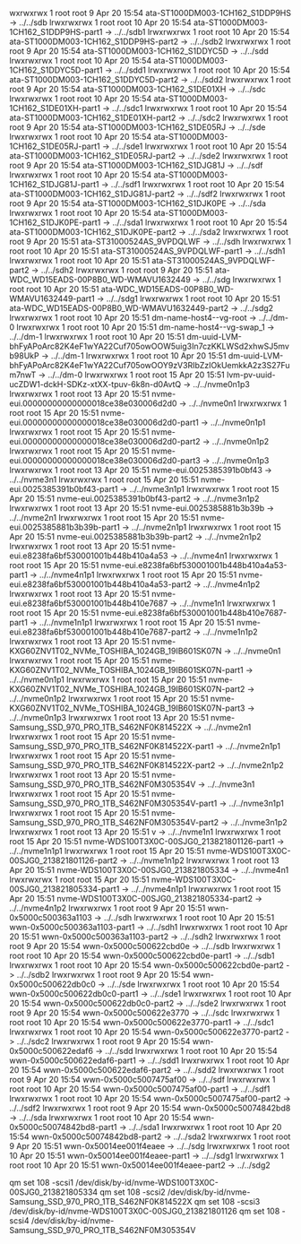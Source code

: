 wxrwxrwx 1 root root  9 Apr 20 15:54 ata-ST1000DM003-1CH162_S1DDP9HS -> ../../sdb
lrwxrwxrwx 1 root root 10 Apr 20 15:54 ata-ST1000DM003-1CH162_S1DDP9HS-part1 -> ../../sdb1
lrwxrwxrwx 1 root root 10 Apr 20 15:54 ata-ST1000DM003-1CH162_S1DDP9HS-part2 -> ../../sdb2
lrwxrwxrwx 1 root root  9 Apr 20 15:54 ata-ST1000DM003-1CH162_S1DDYC5D -> ../../sdd
lrwxrwxrwx 1 root root 10 Apr 20 15:54 ata-ST1000DM003-1CH162_S1DDYC5D-part1 -> ../../sdd1
lrwxrwxrwx 1 root root 10 Apr 20 15:54 ata-ST1000DM003-1CH162_S1DDYC5D-part2 -> ../../sdd2
lrwxrwxrwx 1 root root  9 Apr 20 15:54 ata-ST1000DM003-1CH162_S1DE01XH -> ../../sdc
lrwxrwxrwx 1 root root 10 Apr 20 15:54 ata-ST1000DM003-1CH162_S1DE01XH-part1 -> ../../sdc1
lrwxrwxrwx 1 root root 10 Apr 20 15:54 ata-ST1000DM003-1CH162_S1DE01XH-part2 -> ../../sdc2
lrwxrwxrwx 1 root root  9 Apr 20 15:54 ata-ST1000DM003-1CH162_S1DE05RJ -> ../../sde
lrwxrwxrwx 1 root root 10 Apr 20 15:54 ata-ST1000DM003-1CH162_S1DE05RJ-part1 -> ../../sde1
lrwxrwxrwx 1 root root 10 Apr 20 15:54 ata-ST1000DM003-1CH162_S1DE05RJ-part2 -> ../../sde2
lrwxrwxrwx 1 root root  9 Apr 20 15:54 ata-ST1000DM003-1CH162_S1DJG81J -> ../../sdf
lrwxrwxrwx 1 root root 10 Apr 20 15:54 ata-ST1000DM003-1CH162_S1DJG81J-part1 -> ../../sdf1
lrwxrwxrwx 1 root root 10 Apr 20 15:54 ata-ST1000DM003-1CH162_S1DJG81J-part2 -> ../../sdf2
lrwxrwxrwx 1 root root  9 Apr 20 15:54 ata-ST1000DM003-1CH162_S1DJK0PE -> ../../sda
lrwxrwxrwx 1 root root 10 Apr 20 15:54 ata-ST1000DM003-1CH162_S1DJK0PE-part1 -> ../../sda1
lrwxrwxrwx 1 root root 10 Apr 20 15:54 ata-ST1000DM003-1CH162_S1DJK0PE-part2 -> ../../sda2
lrwxrwxrwx 1 root root  9 Apr 20 15:51 ata-ST31000524AS_9VPDQLWF -> ../../sdh
lrwxrwxrwx 1 root root 10 Apr 20 15:51 ata-ST31000524AS_9VPDQLWF-part1 -> ../../sdh1
lrwxrwxrwx 1 root root 10 Apr 20 15:51 ata-ST31000524AS_9VPDQLWF-part2 -> ../../sdh2
lrwxrwxrwx 1 root root  9 Apr 20 15:51 ata-WDC_WD15EADS-00P8B0_WD-WMAVU1632449 -> ../../sdg
lrwxrwxrwx 1 root root 10 Apr 20 15:51 ata-WDC_WD15EADS-00P8B0_WD-WMAVU1632449-part1 -> ../../sdg1
lrwxrwxrwx 1 root root 10 Apr 20 15:51 ata-WDC_WD15EADS-00P8B0_WD-WMAVU1632449-part2 -> ../../sdg2
lrwxrwxrwx 1 root root 10 Apr 20 15:51 dm-name-host4--vg-root -> ../../dm-0
lrwxrwxrwx 1 root root 10 Apr 20 15:51 dm-name-host4--vg-swap_1 -> ../../dm-1
lrwxrwxrwx 1 root root 10 Apr 20 15:51 dm-uuid-LVM-bhFyAPoArc82K4eF1wYA22Cuf705owOOW5uig3In7czKKLWSd2xhwSJ5mvb98UkP -> ../../dm-1
lrwxrwxrwx 1 root root 10 Apr 20 15:51 dm-uuid-LVM-bhFyAPoArc82K4eF1wYA22Cuf705owOOY9zV3RIbZzIOkUemkkA2z3S27Fum7nwT -> ../../dm-0
lrwxrwxrwx 1 root root 15 Apr 20 15:51 lvm-pv-uuid-ucZDW1-dckH-SDKz-xtXX-tpuv-6k8n-d0AvtQ -> ../../nvme0n1p3
lrwxrwxrwx 1 root root 13 Apr 20 15:51 nvme-eui.00000000000000018ce38e030006d2d0 -> ../../nvme0n1
lrwxrwxrwx 1 root root 15 Apr 20 15:51 nvme-eui.00000000000000018ce38e030006d2d0-part1 -> ../../nvme0n1p1
lrwxrwxrwx 1 root root 15 Apr 20 15:51 nvme-eui.00000000000000018ce38e030006d2d0-part2 -> ../../nvme0n1p2
lrwxrwxrwx 1 root root 15 Apr 20 15:51 nvme-eui.00000000000000018ce38e030006d2d0-part3 -> ../../nvme0n1p3
lrwxrwxrwx 1 root root 13 Apr 20 15:51 nvme-eui.0025385391b0bf43 -> ../../nvme3n1
lrwxrwxrwx 1 root root 15 Apr 20 15:51 nvme-eui.0025385391b0bf43-part1 -> ../../nvme3n1p1
lrwxrwxrwx 1 root root 15 Apr 20 15:51 nvme-eui.0025385391b0bf43-part2 -> ../../nvme3n1p2
lrwxrwxrwx 1 root root 13 Apr 20 15:51 nvme-eui.0025385881b3b39b -> ../../nvme2n1
lrwxrwxrwx 1 root root 15 Apr 20 15:51 nvme-eui.0025385881b3b39b-part1 -> ../../nvme2n1p1
lrwxrwxrwx 1 root root 15 Apr 20 15:51 nvme-eui.0025385881b3b39b-part2 -> ../../nvme2n1p2
lrwxrwxrwx 1 root root 13 Apr 20 15:51 nvme-eui.e8238fa6bf530001001b448b410a4a53 -> ../../nvme4n1
lrwxrwxrwx 1 root root 15 Apr 20 15:51 nvme-eui.e8238fa6bf530001001b448b410a4a53-part1 -> ../../nvme4n1p1
lrwxrwxrwx 1 root root 15 Apr 20 15:51 nvme-eui.e8238fa6bf530001001b448b410a4a53-part2 -> ../../nvme4n1p2
lrwxrwxrwx 1 root root 13 Apr 20 15:51 nvme-eui.e8238fa6bf530001001b448b410e7687 -> ../../nvme1n1
lrwxrwxrwx 1 root root 15 Apr 20 15:51 nvme-eui.e8238fa6bf530001001b448b410e7687-part1 -> ../../nvme1n1p1
lrwxrwxrwx 1 root root 15 Apr 20 15:51 nvme-eui.e8238fa6bf530001001b448b410e7687-part2 -> ../../nvme1n1p2
lrwxrwxrwx 1 root root 13 Apr 20 15:51 nvme-KXG60ZNV1T02_NVMe_TOSHIBA_1024GB_19IB601SK07N -> ../../nvme0n1
lrwxrwxrwx 1 root root 15 Apr 20 15:51 nvme-KXG60ZNV1T02_NVMe_TOSHIBA_1024GB_19IB601SK07N-part1 -> ../../nvme0n1p1
lrwxrwxrwx 1 root root 15 Apr 20 15:51 nvme-KXG60ZNV1T02_NVMe_TOSHIBA_1024GB_19IB601SK07N-part2 -> ../../nvme0n1p2
lrwxrwxrwx 1 root root 15 Apr 20 15:51 nvme-KXG60ZNV1T02_NVMe_TOSHIBA_1024GB_19IB601SK07N-part3 -> ../../nvme0n1p3
lrwxrwxrwx 1 root root 13 Apr 20 15:51 nvme-Samsung_SSD_970_PRO_1TB_S462NF0K814522X -> ../../nvme2n1
lrwxrwxrwx 1 root root 15 Apr 20 15:51 nvme-Samsung_SSD_970_PRO_1TB_S462NF0K814522X-part1 -> ../../nvme2n1p1
lrwxrwxrwx 1 root root 15 Apr 20 15:51 nvme-Samsung_SSD_970_PRO_1TB_S462NF0K814522X-part2 -> ../../nvme2n1p2
lrwxrwxrwx 1 root root 13 Apr 20 15:51 nvme-Samsung_SSD_970_PRO_1TB_S462NF0M305354V -> ../../nvme3n1
lrwxrwxrwx 1 root root 15 Apr 20 15:51 nvme-Samsung_SSD_970_PRO_1TB_S462NF0M305354V-part1 -> ../../nvme3n1p1
lrwxrwxrwx 1 root root 15 Apr 20 15:51 nvme-Samsung_SSD_970_PRO_1TB_S462NF0M305354V-part2 -> ../../nvme3n1p2
lrwxrwxrwx 1 root root 13 Apr 20 15:51 v -> ../../nvme1n1
lrwxrwxrwx 1 root root 15 Apr 20 15:51 nvme-WDS100T3X0C-00SJG0_213821801126-part1 -> ../../nvme1n1p1
lrwxrwxrwx 1 root root 15 Apr 20 15:51 nvme-WDS100T3X0C-00SJG0_213821801126-part2 -> ../../nvme1n1p2
lrwxrwxrwx 1 root root 13 Apr 20 15:51 nvme-WDS100T3X0C-00SJG0_213821805334 -> ../../nvme4n1
lrwxrwxrwx 1 root root 15 Apr 20 15:51 nvme-WDS100T3X0C-00SJG0_213821805334-part1 -> ../../nvme4n1p1
lrwxrwxrwx 1 root root 15 Apr 20 15:51 nvme-WDS100T3X0C-00SJG0_213821805334-part2 -> ../../nvme4n1p2
lrwxrwxrwx 1 root root  9 Apr 20 15:51 wwn-0x5000c500363a1103 -> ../../sdh
lrwxrwxrwx 1 root root 10 Apr 20 15:51 wwn-0x5000c500363a1103-part1 -> ../../sdh1
lrwxrwxrwx 1 root root 10 Apr 20 15:51 wwn-0x5000c500363a1103-part2 -> ../../sdh2
lrwxrwxrwx 1 root root  9 Apr 20 15:54 wwn-0x5000c500622cbd0e -> ../../sdb
lrwxrwxrwx 1 root root 10 Apr 20 15:54 wwn-0x5000c500622cbd0e-part1 -> ../../sdb1
lrwxrwxrwx 1 root root 10 Apr 20 15:54 wwn-0x5000c500622cbd0e-part2 -> ../../sdb2
lrwxrwxrwx 1 root root  9 Apr 20 15:54 wwn-0x5000c500622db0c0 -> ../../sde
lrwxrwxrwx 1 root root 10 Apr 20 15:54 wwn-0x5000c500622db0c0-part1 -> ../../sde1
lrwxrwxrwx 1 root root 10 Apr 20 15:54 wwn-0x5000c500622db0c0-part2 -> ../../sde2
lrwxrwxrwx 1 root root  9 Apr 20 15:54 wwn-0x5000c500622e3770 -> ../../sdc
lrwxrwxrwx 1 root root 10 Apr 20 15:54 wwn-0x5000c500622e3770-part1 -> ../../sdc1
lrwxrwxrwx 1 root root 10 Apr 20 15:54 wwn-0x5000c500622e3770-part2 -> ../../sdc2
lrwxrwxrwx 1 root root  9 Apr 20 15:54 wwn-0x5000c500622edaf6 -> ../../sdd
lrwxrwxrwx 1 root root 10 Apr 20 15:54 wwn-0x5000c500622edaf6-part1 -> ../../sdd1
lrwxrwxrwx 1 root root 10 Apr 20 15:54 wwn-0x5000c500622edaf6-part2 -> ../../sdd2
lrwxrwxrwx 1 root root  9 Apr 20 15:54 wwn-0x5000c5007475af00 -> ../../sdf
lrwxrwxrwx 1 root root 10 Apr 20 15:54 wwn-0x5000c5007475af00-part1 -> ../../sdf1
lrwxrwxrwx 1 root root 10 Apr 20 15:54 wwn-0x5000c5007475af00-part2 -> ../../sdf2
lrwxrwxrwx 1 root root  9 Apr 20 15:54 wwn-0x5000c50074842bd8 -> ../../sda
lrwxrwxrwx 1 root root 10 Apr 20 15:54 wwn-0x5000c50074842bd8-part1 -> ../../sda1
lrwxrwxrwx 1 root root 10 Apr 20 15:54 wwn-0x5000c50074842bd8-part2 -> ../../sda2
lrwxrwxrwx 1 root root  9 Apr 20 15:51 wwn-0x50014ee001f4eaee -> ../../sdg
lrwxrwxrwx 1 root root 10 Apr 20 15:51 wwn-0x50014ee001f4eaee-part1 -> ../../sdg1
lrwxrwxrwx 1 root root 10 Apr 20 15:51 wwn-0x50014ee001f4eaee-part2 -> ../../sdg2



qm set 108 -scsi1 /dev/disk/by-id/nvme-WDS100T3X0C-00SJG0_213821805334
qm set 108 -scsi2 /dev/disk/by-id/nvme-Samsung_SSD_970_PRO_1TB_S462NF0K814522X
qm set 108 -scsi3 /dev/disk/by-id/nvme-WDS100T3X0C-00SJG0_213821801126
qm set 108 -scsi4 /dev/disk/by-id/nvme-Samsung_SSD_970_PRO_1TB_S462NF0M305354V